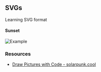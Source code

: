 ## SVGs 

Learning SVG format


#### Sunset
![Example](./cool-drawing.svg)


### Resources
- [Draw Pictures with Code - solarpunk.cool](https://solarpunk.cool/zines/draw-with-code/index.html)

